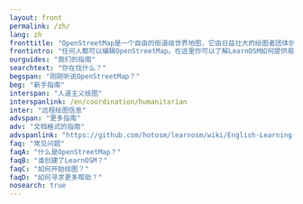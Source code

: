 ```yaml
---
layout: front
permalink: /zh/
lang: zh
fronttitle: "OpenStreetMap是一个自由的街道级世界地图，它由日益壮大的绘图者团体创造。"
frontintro: "任何人都可以编辑OpenStreetMap。在这里你可以了解LearnOSM如何提供易于理解的逐步指导，以便使你能够在贡献和使用OpenStreetMap以及利用OpenStreetMap数据有所入门。如果你对发起一个OpenStreetMap小组感兴趣，请查阅LearnOSM培训者资源。"
ourguides: "我们的指南"
searchtext: "你在找什么？"
begspan: "刚刚听说OpenStreetMap？"
beg: "新手指南"
interspan: "人道主义绘图"
interspanlink: /en/coordination/humanitarian
inter: "远程绘图信息"
advspan: "更多指南"
adv: "文档格式的指南"
advspanlink: "https://github.com/hotosm/learnosm/wiki/English-Learning-Guides/"
faq: "常见问题"
faqA: "什么是OpenStreetMap？"
faqB: "谁创建了LearnOSM？"
faqC: "如何开始绘图？"
faqD: "如何寻求更多帮助？"
nosearch: true
---
```


<!--- This text is hidden -  --->
